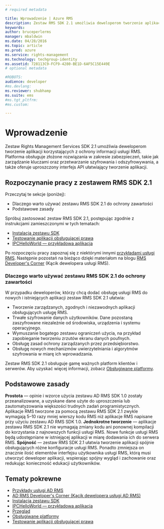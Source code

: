 ```yaml
---
# required metadata

title: Wprowadzenie | Azure RMS
description: Zestaw RMS SDK 2.1 umożliwia deweloperom tworzenie aplikacji korzystających z ochrony informacji usługi RMS.
keywords:
author: bruceperlerms
manager: mbaldwin
ms.date: 04/28/2016
ms.topic: article
ms.prod: azure
ms.service: rights-management
ms.technology: techgroup-identity
ms.assetid: 728113C9-FCF9-4280-BE1D-6AF5C15E449E
# optional metadata

#ROBOTS:
audience: developer
#ms.devlang:
ms.reviewer: shubhamp
ms.suite: ems
#ms.tgt_pltfrm:
#ms.custom:

---
```


# Wprowadzenie

Zestaw Rights Management Services SDK 2.1 umożliwia deweloperom tworzenie aplikacji korzystających z ochrony informacji usługi RMS. Platforma obsługuje złożone rozwiązania w zakresie zabezpieczeń, takie jak zarządzanie kluczami oraz przetwarzanie szyfrowania i odszyfrowywania, a także oferuje uproszczony interfejs API ułatwiający tworzenie aplikacji.

## Rozpoczynanie pracy z zestawem RMS SDK 2.1

Przeczytaj te sekcje (poniżej):

-   Dlaczego warto używać zestawu RMS SDK 2.1 do ochrony zawartości
-   Podstawowe zasady

Spróbuj zastosować zestaw RMS SDK 2.1, postępując zgodnie z instrukcjami zamieszczonymi w tych tematach:

-   [Instalacja zestawu SDK](create-your-first-rights-aware-application.md)
-   [Testowanie aplikacji obsługującej prawa](running-your-first-application.md)
-   [IPCHelloWorld — przykładowa aplikacja](how-to-build-your-first-application.md)

Po rozpoczęciu pracy zapoznaj się z niektórymi innymi [przykładami usługi RMS](samples.md). Następnie pozostań na bieżąco dzięki materiałom na blogu [RMS Developer's Corner](http://blogs.msdn.com/b/rms/) (Kącik dewelopera usługi RMS).

### Dlaczego warto używać zestawu RMS SDK 2.1 do ochrony zawartości

W przypadku deweloperów, którzy chcą dodać obsługę usługi RMS do nowych i istniejących aplikacji zestaw RMS SDK 2.1 ułatwia:

-   Tworzenie zarządzanych, zgodnych i niezawodnych aplikacji obsługujących usługę RMS.
-   Trwałe szyfrowanie danych użytkowników. Dane pozostaną zaszyfrowane niezależnie od środowiska, urządzenia i systemu operacyjnego.
-   Wymuszanie bogatego zestawu ograniczeń użycia, na przykład zapobieganie tworzeniu zrzutów ekranu danych poufnych.
-   Obsługę zasad ochrony zarządzanych przez przedsiębiorstwo.
-   Obsługę nowych mechanizmów uwierzytelniania i algorytmów szyfrowania w miarę ich wprowadzania.

Zestaw RMS SDK 2.1 obsługuje gamę ważnych platform klientów i serwerów. Aby uzyskać więcej informacji, zobacz [Obsługiwane platformy](supported-platforms.md).

## Podstawowe zasady

**Prostota** — opinie i wzorce użycia zestawu AD RMS SDK 1.0 zostały przeanalizowane, a uzyskane dane użyte do uproszczenia lub zautomatyzowania większości trudnych zadań programistycznych. Aplikacje RMS tworzone za pomocą zestawu RMS SDK 2.1 zwykle wymagają 5–10 razy mniej wierszy kodu RMS niż aplikacje RMS napisane przy użyciu zestawu AD RMS SDK 1.0.
**Jednokrotne tworzenie** — aplikacje zestawu RMS SDK 2.1 nie wymagają zmiany kodu ani ponownej kompilacji do korzystania z najnowszych funkcji usługi RMS. Nowe funkcje usługi RMS będą udostępniane w istniejącej aplikacji w miarę dodawania ich do serwera RMS.
**Spójność** — zestaw RMS SDK 2.1 ułatwia tworzenie aplikacji spójnie obsługujących różne konfiguracje usługi RMS. Ponadto zmniejsza on znacznie ilość elementów interfejsu użytkownika usługi RMS, którą musi utworzyć deweloper aplikacji, wspierając spójny wygląd i zachowanie oraz redukując konieczność edukacji użytkowników.

## Tematy pokrewne

* [Przykłady usługi AD RMS](samples.md)
* [AD RMS Developer's Corner (Kącik dewelopera usługi AD RMS)](http://blogs.msdn.com/b/rms/)
* [Instalacja zestawu SDK](create-your-first-rights-aware-application.md)
* [IPCHelloWorld — przykładowa aplikacja](how-to-build-your-first-application.md)
* [Przegląd](ad-rms-overview.md)
* [Obsługiwane platformy](supported-platforms.md)
* [Testowanie aplikacji obsługującej prawa](running-your-first-application.md)
 

 





<!--HONumber=Apr16_HO4-->


